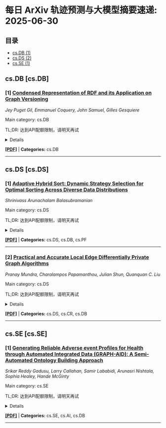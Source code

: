 # 每日 ArXiv 轨迹预测与大模型摘要速递: 2025-06-30

## 目录

- [cs.DB (1)](#cs-db)
- [cs.DS (2)](#cs-ds)
- [cs.SE (1)](#cs-se)

## cs.DB [cs.DB]
### [1] [Condensed Representation of RDF and its Application on Graph Versioning](https://arxiv.org/abs/2506.21203)
*Jey Puget Gil, Emmanuel Coquery, John Samuel, Gilles Gesquiere*

Main category: cs.DB

TL;DR: 达到API配额限制，请明天再试


<details>
  <summary>Details</summary>
Motivation: Error: API quota exceeded

Method: Error: API quota exceeded

Result: Error: API quota exceeded

Conclusion: 请联系管理员或等待明天API配额重置。

Abstract: The study of the evolving phenomena in a domain helps to understand the relationships between entities at different points in time and predict future trends. These phenomena, often complex, can be represented using knowledge graphs, which have the capability to model heterogeneous data from multiple sources. Nowadays, a considerable amount of sources delivering periodic updates to knowledge graphs in various domains is openly available. The evolution of data is of interest to knowledge graph management systems, and therefore it is crucial to organize these constantly evolving data to make them easily accessible and exploitable for analyzes. In this article, we will present and formalize the condensed representation of these evolving graphs.

</details>

[**[PDF]**](https://arxiv.org/pdf/2506.21203) | **Categories:** cs.DB

---


## cs.DS [cs.DS]
### [1] [Adaptive Hybrid Sort: Dynamic Strategy Selection for Optimal Sorting Across Diverse Data Distributions](https://arxiv.org/abs/2506.20677)
*Shrinivass Arunachalam Balasubramanian*

Main category: cs.DS

TL;DR: 达到API配额限制，请明天再试


<details>
  <summary>Details</summary>
Motivation: Error: API quota exceeded

Method: Error: API quota exceeded

Result: Error: API quota exceeded

Conclusion: 请联系管理员或等待明天API配额重置。

Abstract: Sorting is an essential operation in computer science with direct consequences on the performance of large scale data systems, real-time systems, and embedded computation. However, no sorting algorithm is optimal under all distributions of data. The new adaptive hybrid sorting paradigm proposed in this paper is the paradigm that automatically selects the most effective sorting algorithm Counting Sort, Radix Sort, or QuickSort based on real-time monitoring of patterns in input data. The architecture begins by having a feature extraction module to compute significant parameters such as data volume, value range and entropy. These parameters are sent to a decision engine involving Finite State Machine and XGBoost classifier to aid smart and effective in choosing the optimal sorting strategy. It implements Counting Sort on small key ranges, Radix Sort on large range structured input with low-entropy keys and QuickSort on general purpose sorting. The experimental findings of both synthetic and real life dataset confirm that the proposed solution is actually inclined to excel significantly by comparison in execution time, flexibility and the efficiency of conventional static sorting algorithms. The proposed framework provides a scalable, high perhaps and applicable to a wide range of data processing operations like big data analytics, edge computing, and systems with hardware limitations.

</details>

[**[PDF]**](https://arxiv.org/pdf/2506.20677) | **Categories:** cs.DS, cs.DB, cs.PF

---

### [2] [Practical and Accurate Local Edge Differentially Private Graph Algorithms](https://arxiv.org/abs/2506.20828)
*Pranay Mundra, Charalampos Papamanthou, Julian Shun, Quanquan C. Liu*

Main category: cs.DS

TL;DR: 达到API配额限制，请明天再试


<details>
  <summary>Details</summary>
Motivation: Error: API quota exceeded

Method: Error: API quota exceeded

Result: Error: API quota exceeded

Conclusion: 请联系管理员或等待明天API配额重置。

Abstract: The rise of massive networks across diverse domains necessitates sophisticated graph analytics, often involving sensitive data and raising privacy concerns. This paper addresses these challenges using local differential privacy (LDP), which enforces privacy at the individual level, where no third-party entity is trusted, unlike centralized models that assume a trusted curator. We introduce novel LDP algorithms for two fundamental graph statistics: k-core decomposition and triangle counting. Our approach leverages input-dependent private graph properties, specifically the degeneracy and maximum degree of the graph, to improve theoretical utility. Unlike prior methods, our error bounds are determined by the maximum degree rather than the total number of edges, resulting in significantly tighter guarantees. For triangle counting, we improve upon the work of Imola, Murakami, and Chaudhury~\cite{IMC21locally, IMC21communication}, which bounds error in terms of edge count. Instead, our algorithm achieves bounds based on graph degeneracy by leveraging a private out-degree orientation, a refined variant of Eden et al.'s randomized response technique~\cite{ELRS23, and a novel analysis, yielding stronger guarantees than prior work. Beyond theoretical gains, we are the first to evaluate local DP algorithms in a distributed simulation, unlike prior work tested on a single processor. Experiments on real-world graphs show substantial accuracy gains: our k-core decomposition achieves errors within 3x of exact values, far outperforming the 131x error in the baseline of Dhulipala et al.~\cite{DLRSSY22}. Our triangle counting algorithm reduces multiplicative approximation errors by up to six orders of magnitude, while maintaining competitive runtime.

</details>

[**[PDF]**](https://arxiv.org/pdf/2506.20828) | **Categories:** cs.DS, cs.CR, cs.DB

---


## cs.SE [cs.SE]
### [1] [Generating Reliable Adverse event Profiles for Health through Automated Integrated Data (GRAPH-AID): A Semi-Automated Ontology Building Approach](https://arxiv.org/abs/2506.20851)
*Srikar Reddy Gadusu, Larry Callahan, Samir Lababidi, Arunasri Nishtala, Sophia Healey, Hande McGinty*

Main category: cs.SE

TL;DR: 达到API配额限制，请明天再试


<details>
  <summary>Details</summary>
Motivation: Error: API quota exceeded

Method: Error: API quota exceeded

Result: Error: API quota exceeded

Conclusion: 请联系管理员或等待明天API配额重置。

Abstract: As data and knowledge expand rapidly, adopting systematic methodologies for ontology generation has become crucial. With the daily increases in data volumes and frequent content changes, the demand for databases to store and retrieve information for the creation of knowledge graphs has become increasingly urgent. The previously established Knowledge Acquisition and Representation Methodology (KNARM) outlines a systematic approach to address these challenges and create knowledge graphs. However, following this methodology highlights the existing challenge of seamlessly integrating Neo4j databases with the Web Ontology Language (OWL). Previous attempts to integrate data from Neo4j into an ontology have been discussed, but these approaches often require an understanding of description logics (DL) syntax, which may not be familiar to many users. Thus, a more accessible method is necessary to bridge this gap. This paper presents a user-friendly approach that utilizes Python and its rdflib library to support ontology development. We showcase our novel approach through a Neo4j database we created by integrating data from the Food and Drug Administration (FDA) Adverse Event Reporting System (FAERS) database. Using this dataset, we developed a Python script that automatically generates the required classes and their axioms, facilitating a smoother integration process. This approach offers a practical solution to the challenges of ontology generation in the context of rapidly growing adverse drug event datasets, supporting improved drug safety monitoring and public health decision-making.

</details>

[**[PDF]**](https://arxiv.org/pdf/2506.20851) | **Categories:** cs.SE, cs.AI, cs.DB

---
